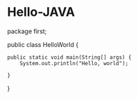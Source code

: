 # Hello-JAVA
package first;

public class HelloWorld {

	public static void main(String[] args) {
		System.out.println("Hello, world");

	}
}
